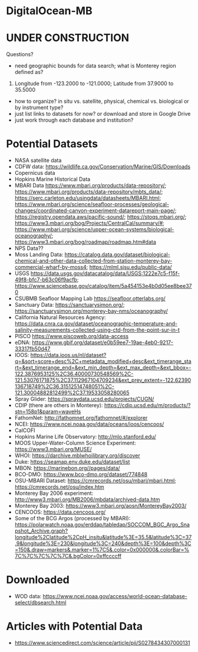 # DigitalOcean-MB

# UNDER CONSTRUCTION



Questions?
- need geographic bounds for data search; what is Monterey region defined as?
1. Longitude from -123.2000 to -121.0000; Latitude from 37.9000 to 35.5000

- how to organize? in situ vs. satellite, physical, chemical vs. biological or by instrument type? 
- just list links to datasets for now? or download and store in Google Drive
- just work through each database and institution?

# Potential Datasets

* NASA satellite data
* CDFW data: https://wildlife.ca.gov/Conservation/Marine/GIS/Downloads
* Copernicus data
* Hopkins Marine Historical Data
* MBARI Data https://www.mbari.org/products/data-repository/; https://www.mbari.org/products/data-repository/mbts_data/; https://serc.carleton.edu/usingdata/datasheets/MBARI.html; https://www.mbari.org/science/seafloor-processes/geological-changes/coordinated-canyon-experiment-datareport-main-page/; https://registry.opendata.aws/pacific-sound/; https://stoqs.mbari.org/; https://www3.mbari.org/bog/Projects/CentralCal/summary/#; https://www.mbari.org/science/upper-ocean-systems/biological-oceanography/; https://www3.mbari.org/bog/roadmap/roadmap.htm#data
* NPS Data??
* Moss Landing Data: https://catalog.data.gov/dataset/biological-chemical-and-other-data-collected-from-station-monterey-bay-commercial-wharf-by-moss4; https://mlml.sjsu.edu/public-data/
* USGS https://data.usgs.gov/datacatalog/data/USGS:1222e7c5-f15f-49f8-bfc7-b63c06f9acfb; https://www.sciencebase.gov/catalog/item/5a454153e4b0d05ee8bee370
* CSUBMB Seafloor Mapping Lab https://seafloor.otterlabs.org/
* Sanctuary Data: https://sanctuarysimon.org/; https://sanctuarysimon.org/monterey-bay-nms/oceanography/
* California Natural Resources Agency: https://data.cnra.ca.gov/dataset/oceanographic-temperature-and-salinity-measurements-collected-using-ctd-from-the-point-sur-in-t
* PISCO https://www.piscoweb.org/data-access
* eDNA: https://www.gbif.org/dataset/e0b59ee7-19ae-4eb0-9217-33317fb50d47
* IOOS: https://data.ioos.us/nl/dataset?q=&sort=score+desc%2C+metadata_modified+desc&ext_timerange_start=&ext_timerange_end=&ext_min_depth=&ext_max_depth=&ext_bbox=-122.3876953125%2C36.40000730548569%2C-121.53076171875%2C37.112967104709234&ext_prev_extent=-122.62390136718749%2C36.31512514748051%2C-121.30004882812499%2C37.19533058280065
* Spray Glider: https://spraydata.ucsd.edu/projects/CUGN/
* CDIP (there are others in Monterey): https://cdip.ucsd.edu/m/products/?stn=158p1&param=waveHs
* FathomNet: http://fathomnet.org/fathomnet/#/explorer
* NCEI: https://www.ncei.noaa.gov/data/oceans/ioos/cencoos/
* CalCOFI
* Hopkins Marine Life Observatory: http://mlo.stanford.edu/
* MOOS Upper-Water-Column Science Experiment: https://www3.mbari.org/MUSE/
* WHOI: https://darchive.mblwhoilibrary.org/discover
* Duke: https://seamap.env.duke.edu/dataset/list
* MBON: https://marinebon.org//pages/data/
* BCO-DMO: https://www.bco-dmo.org/dataset/774848
* OSU-MBARI Dataset: https://cmrecords.net/osu/mbari/mbari.html; https://cmrecords.net/osu/index.htm
* Monterey Bay 2006 experiment: http://www3.mbari.org/MB2006/mbdata/archived-data.htm
* Monterey Bay 2003: https://www3.mbari.org/aosn/MontereyBay2003/
* CENCOOS: https://data.cencoos.org/
* Some of the BCG Argos (processed by MBARI): https://polarwatch.noaa.gov/erddap/tabledap/SOCCOM_BGC_Argo_Snapshot_Archive.graph?longitude%2Clatitude%2CpH_insitu&latitude%3E=35.5&latitude%3C=37.9&longitude%3E=230&longitude%3C=240&depth%3E=100&depth%3C=150&.draw=markers&.marker=1%7C5&.color=0x000000&.colorBar=%7C%7C%7C%7C%7C&.bgColor=0xffccccff

# Downloaded
* WOD data: https://www.ncei.noaa.gov/access/world-ocean-database-select/dbsearch.html

# Articles with Potential Data
* https://www.sciencedirect.com/science/article/pii/S0278434307000131
